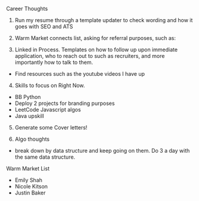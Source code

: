 Career Thoughts
1. Run my resume through a template updater to check wording and how it goes with SEO and ATS

2. Warm Market connects list, asking for referral purposes, such as:  

3. Linked in Process. Templates on how to follow up upon immediate application, who to reach out to such as recruiters, and more importantly how to talk to them.
- Find resources such as the youtube videos I have up 

4. Skills to focus on Right Now.
- BB Python
- Deploy 2 projects for branding purposes 
- LeetCode Javascript algos
- Java upskill

5. Generate some Cover letters! 

6. Algo thoughts
- break down by data structure and keep going on them. Do 3 a day with the same data structure.












Warm Market List
- Emily Shah
- Nicole Kitson
- Justin Baker
